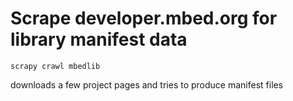 # Scrape developer.mbed.org for library manifest data

`scrapy crawl mbedlib`

downloads a few project pages and tries to produce manifest files

